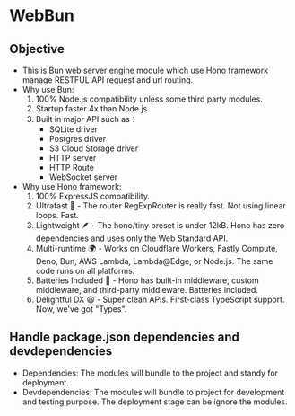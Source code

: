 # WebBun

## Objective

- This is Bun web server engine module which use Hono framework manage RESTFUL API request and url routing.
- Why use Bun:
  1. 100% Node.js compatibility unless some third party modules.
  2. Startup faster 4x than Node.js
  3. Built in major API such as：
     - SQLite driver
     - Postgres driver
     - S3 Cloud Storage driver
     - HTTP server
     - HTTP Route
     - WebSocket server
- Why use Hono framework:
  1.  100% ExpressJS compatibility.
  2.  Ultrafast 🚀 - The router RegExpRouter is really fast. Not using linear loops. Fast.
  3.  Lightweight 🪶 - The hono/tiny preset is under 12kB. Hono has zero dependencies and uses only the Web Standard API.
  4.  Multi-runtime 🌍 - Works on Cloudflare Workers, Fastly Compute, Deno, Bun, AWS Lambda, Lambda@Edge, or Node.js. The same code runs on all platforms.
  5.  Batteries Included 🔋 - Hono has built-in middleware, custom middleware, and third-party middleware. Batteries included.
  6.  Delightful DX 😃 - Super clean APIs. First-class TypeScript support. Now, we've got "Types".

## Handle package.json dependencies and devdependencies

- Dependencies: The modules will bundle to the project and standy for deployment.
- Devdependencies: The modules will bundle to project for development and testing purpose. The deployment stage can be ignore the modules.

